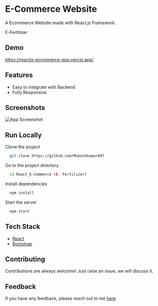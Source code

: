 # E-Commerce Website

A Ecommerce Website made with React.js Framework.

E-Fertilizer

## Demo

https://reactjs-ecommerce-app.vercel.app/

## Features

- Easy to integrate with Backend
- Fully Responsive


## Screenshots

![App Screenshot](https://i.ibb.co/fQ293tm/image.png)



## Run Locally

Clone the project

```bash
  git clone https://github.com/Mukeshkumar697
```

Go to the project directory

```bash
  cd React_E-Commerce (E- Fertilizer)
```

Install dependencies

```bash
  npm install
```

Start the server

```bash
  npm start
```



## Tech Stack

* [React](https://reactjs.org/)
* [Bootstrap](https://getbootstrap.com/)


## Contributing

Contributions are always welcome!
Just raise an issue, we will discuss it.


## Feedback

If you have any feedback, please reach out to me [here](https://Mukeshkumar697.github.io/)


